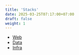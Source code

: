 ```yaml
---
title: 'Stacks'
date: 2025-03-25T07:17:00+07:00
draft: false
weight: 1
---
```


- [Web](./web/)
- [Data](./data/)
- [Infra](./infra/)
